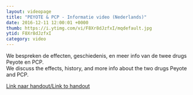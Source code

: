 ```yaml
---
layout: videopage
title: "PEYOTE & PCP - Informatie video (Nederlands)"
date: 2016-12-11 12:00:01 +0000
thumb: https://i.ytimg.com/vi/F8Xr8dJzfxI/mqdefault.jpg
ytid: F8Xr8dJzfxI
category: video
---
```


We bespreken de effecten, geschiedenis, en meer info van de twee drugs Peyote en PCP.  
We discuss the effects, history, and more info about the two drugs Peyote and PCP.

[Link naar handout/Link to handout](https://docs.google.com/document/d/1OTx9tv_JUv3uj9e7NQe8U3dq4IzYb2h8SdgE9lLoVtg/edit?usp=sharing)